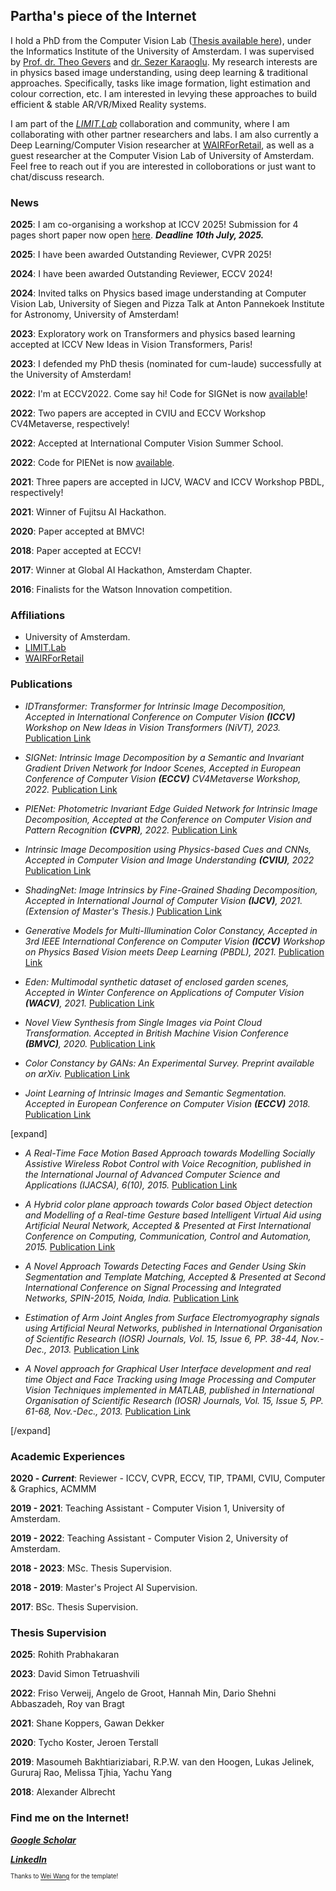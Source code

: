 ## Partha's piece of the Internet

I hold a PhD from the Computer Vision Lab ([Thesis available here](https://hdl.handle.net/11245.1/4624ce30-c65e-4b76-9e9b-de978ad6a01f)), under the Informatics Institute of the University of Amsterdam. I was supervised by [Prof. dr. Theo Gevers](https://staff.fnwi.uva.nl/th.gevers/) and [dr. Sezer Karaoglu](http://staff.science.uva.nl/~sezerk). My research interests are in physics based image understanding, using deep learning & traditional approaches. Specifically, tasks like image formation, light estimation and colour correction, etc. I am interested in levying these approaches to build efficient & stable AR/VR/Mixed Reality systems. 

I am part of the [*_LIMIT.Lab_*](https://limitlab.xyz/) collaboration and community, where I am collaborating with other partner researchers and labs. I am also currently a Deep Learning/Computer Vision researcher at [WAIRForRetail](https://wair.ai/), as well as a guest researcher at the Computer Vision Lab of University of Amsterdam. Feel free to reach out if you are interested in colloborations or just want to chat/discuss research.

### News
**2025**: I am co-organising a workshop at ICCV 2025! Submission for 4 pages short paper now open [here](https://iccv2025-limit-workshop.limitlab.xyz). _**Deadline 10th July, 2025.**_

**2025**: I have been awarded Outstanding Reviewer, CVPR 2025!

**2024**: I have been awarded Outstanding Reviewer, ECCV 2024!

**2024**: Invited talks on Physics based image understanding at Computer Vision Lab, University of Siegen and Pizza Talk at Anton Pannekoek Institute for Astronomy, University of Amsterdam!

**2023**: Exploratory work on Transformers and physics based learning accepted at ICCV New Ideas in Vision Transformers, Paris!

**2023**: I defended my PhD thesis (nominated for cum-laude) successfully at the University of Amsterdam!

**2022**: I'm at ECCV2022. Come say hi! Code for SIGNet is now [available](https://github.com/Morpheus3000/SIGNet)!

**2022**: Two papers are accepted in CVIU and ECCV Workshop CV4Metaverse, respectively!

**2022**: Accepted at International Computer Vision Summer School. 

**2022**: Code for PIENet is now [available](https://ivi.fnwi.uva.nl/cv/pienet/). 

**2021**: Three papers are accepted in IJCV, WACV and ICCV Workshop PBDL, respectively!

**2021**: Winner of Fujitsu AI Hackathon.

**2020**: Paper accepted at BMVC!

**2018**: Paper accepted at ECCV!

**2017**: Winner at Global AI Hackathon, Amsterdam Chapter. 

**2016**: Finalists for the Watson Innovation competition. 

### Affiliations
* University of Amsterdam.
* [LIMIT.Lab](https://limitlab.xyz/)
* [WAIRForRetail](https://wair.ai/)

### Publications

* _IDTransformer: Transformer for Intrinsic Image Decomposition, Accepted in International Conference on Computer Vision **(ICCV)** Workshop on New Ideas in Vision Transformers (NiVT), 2023._ [Publication Link](https://ieeexplore.ieee.org/document/10350400/)

* _SIGNet: Intrinsic Image Decomposition by a Semantic and Invariant Gradient Driven Network for Indoor Scenes, Accepted in European Conference of Computer Vision **(ECCV)** CV4Metaverse Workshop, 2022._ [Publication Link](https://link.springer.com/chapter/10.1007/978-3-031-25066-8_35)

* _PIENet: Photometric Invariant Edge Guided Network for Intrinsic Image Decomposition, Accepted at the Conference on Computer Vision and Pattern Recognition **(CVPR)**, 2022._ [Publication Link](https://ieeexplore.ieee.org/document/9879814/)

* _Intrinsic Image Decomposition using Physics-based Cues and CNNs, Accepted in Computer Vision and Image Understanding **(CVIU)**, 2022_ [Publication Link](https://www.sciencedirect.com/science/article/pii/S1077314222001163?via%3Dihub)

* _ShadingNet: Image Intrinsics by Fine-Grained Shading Decomposition, Accepted in International Journal of Computer Vision **(IJCV)**, 2021. (Extension of Master's Thesis.)_ [Publication Link](https://link.springer.com/article/10.1007/s11263-021-01477-5)

* _Generative Models for Multi-Illumination Color Constancy, Accepted in 3rd IEEE International Conference on Computer Vision **(ICCV)** Workshop on Physics Based Vision meets Deep Learning (PBDL), 2021._ [Publication Link](https://ieeexplore.ieee.org/document/9607690/)

* _Eden: Multimodal synthetic dataset of enclosed garden scenes, Accepted in Winter Conference on Applications of Computer Vision **(WACV)**, 2021._ [Publication Link](https://ieeexplore.ieee.org/document/9423426://ieeexplore.ieee.org/document/9423426/)

* _Novel View Synthesis from Single Images via Point Cloud Transformation. Accepted in British Machine Vision Conference **(BMVC)**, 2020._ [Publication Link](https://www.bmvc2020-conference.com/conference/papers/paper_0051.html)

* _Color Constancy by GANs: An Experimental Survey. Preprint available on arXiv._ [Publication Link](https://arxiv.org/abs/1812.03085)

* _Joint Learning of Intrinsic Images and Semantic Segmentation. Accepted in European Conference on Computer Vision **(ECCV)** 2018._ [Publication Link](https://link.springer.com/chapter/10.1007/978-3-030-01231-1_18)

[expand]

* _A Real-Time Face Motion Based Approach towards Modelling Socially Assistive Wireless Robot Control with Voice Recognition, published in the International Journal of Advanced Computer Science and Applications (IJACSA), 6(10), 2015._ [Publication Link](https://thesai.org/Publications/ViewPaper?Volume=6&Issue=10&Code=ijacsa&SerialNo=30)

* _A Hybrid color plane approach towards Color based Object detection and Modelling of a Real-time Gesture based Intelligent Virtual Aid using Artificial Neural Network, Accepted & Presented at First International  Conference on Computing, Communication, Control and Automation, 2015._ [Publication Link](https://ieeexplore.ieee.org/document/7155971)

* _A Novel Approach Towards Detecting Faces and Gender Using Skin Segmentation and Template Matching, Accepted & Presented at Second International Conference on Signal Processing and Integrated Networks, SPIN-2015, Noida, India._ [Publication Link](https://ieeexplore.ieee.org/document/7095256)

* _Estimation of Arm Joint Angles from Surface Electromyography signals using Artificial Neural Networks, published in International Organisation of Scientific Research (IOSR) Journals, Vol. 15, Issue 6, PP. 38-44, Nov.-Dec., 2013._ [Publication Link](http://www.iosrjournals.org/iosr-jce/papers/Vol15-issue6/G01563844.pdf)

* _A Novel approach for Graphical User Interface development and real time Object and Face Tracking using Image Processing and Computer Vision Techniques implemented in MATLAB, published in International Organisation of Scientific Research (IOSR) Journals, Vol. 15, Issue 5, PP. 61-68, Nov.-Dec., 2013._ [Publication Link](http://www.iosrjournals.org/iosr-jce/papers/Vol15-issue5/K01556168.pdf?id=7557)

[/expand]

### Academic Experiences
**2020 - _Current_**: Reviewer - ICCV, CVPR, ECCV, TIP, TPAMI, CVIU, Computer & Graphics, ACMMM

**2019 - 2021**: Teaching Assistant - Computer Vision 1, University of Amsterdam. 

**2019 - 2022**: Teaching Assistant - Computer Vision 2, University of Amsterdam. 

**2018 - 2023**: MSc. Thesis Supervision.

**2018 - 2019**: Master's Project AI Supervision.

**2017**:        BSc. Thesis Supervision.


### Thesis Supervision

**2025**: Rohith Prabhakaran

**2023**: David Simon Tetruashvili

**2022**: Friso Verweij, 
          Angelo de Groot, 
          Hannah Min, 
          Dario Shehni Abbaszadeh, 
          Roy van Bragt

**2021**: Shane Koppers, 
          Gawan Dekker

**2020**: Tycho Koster, 
          Jeroen Terstall

**2019**: Masoumeh Bakhtiariziabari, 
          R.P.W. van den Hoogen, 
          Lukas Jelinek, 
          Gururaj Rao, 
          Melissa Tjhia, 
          Yachu Yang

**2018**: Alexander Albrecht


### Find me on the Internet!

[**_Google Scholar_**](https://scholar.google.com/citations?user=4c_gDYEAAAAJ&hl=en)

[**_LinkedIn_**](https://www.linkedin.com/in/partha-das-898a78188/)

<sup><sup>Thanks to [Wei Wang](https://we-wan.github.io/) for the template!</sup></sup>
